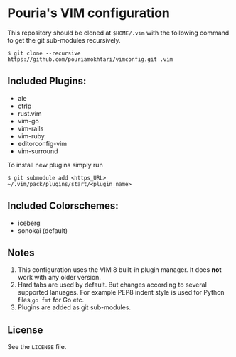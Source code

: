 # Pouria's VIM configuration

This repository should be cloned at `$HOME/.vim` with the following command to
get the  git sub-modules recursively.

```
$ git clone --recursive https://github.com/pouriamokhtari/vimconfig.git .vim
```

## Included Plugins:

 * ale
 * ctrlp
 * rust.vim
 * vim-go
 * vim-rails
 * vim-ruby
 * editorconfig-vim
 * vim-surround

To install new plugins simply run

```
$ git submodule add <https_URL> ~/.vim/pack/plugins/start/<plugin_name>
```

## Included Colorschemes:

* iceberg
* sonokai (default)

## Notes

1. This configuration uses the VIM 8 built-in plugin manager. It does **not**
   work with any older version.
2. Hard tabs are used by default. But changes according to several supported lanuages.
   For example PEP8 indent style is used for Python files,`go fmt` for Go etc.
3. Plugins are added as git sub-modules.

## License

See the `LICENSE` file.
